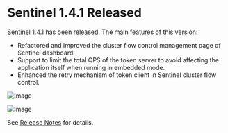 # Sentinel 1.4.1 Released

[Sentinel 1.4.1](https://github.com/alibaba/Sentinel/releases/tag/1.4.1) has been released. The main features of this version:

- Refactored and improved the cluster flow control management page of Sentinel dashboard.
- Support to limit the total QPS of the token server to avoid affecting the application itself when running in embedded mode.
- Enhanced the retry mechanism of token client in Sentinel cluster flow control.

![image](https://user-images.githubusercontent.com/9434884/50681555-e529fc80-1046-11e9-99e4-6f1bc2ea3bb1.png)

![image](https://user-images.githubusercontent.com/9434884/50681583-0985d900-1047-11e9-8e99-73e43ff78098.png)

See [Release Notes](https://github.com/alibaba/Sentinel/wiki/Release-Notes#141) for details.